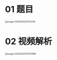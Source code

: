 # 01 题目

<img src="https://cvp.oss-cn-shanghai.aliyuncs.com/picgo/202401202107400.png" alt="image-20240120210732318" style="zoom:50%;" />



# 02 视频解析

<img src="https://cvp.oss-cn-shanghai.aliyuncs.com/picgo/202402201137689.png" alt="image-20240220113743496" style="zoom:50%;" />
